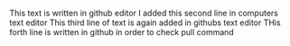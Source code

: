 This text is written in github editor
I added this second line in computers text editor
This third line of text is again added in githubs text editor
THis forth line is written in github in order to check pull command

